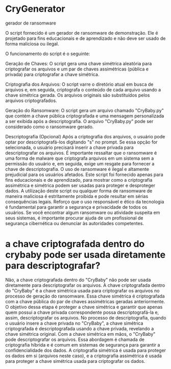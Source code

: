 # CryGenerator
gerador de ransomware

O script fornecido é um gerador de ransomware de demonstração. Ele é projetado para fins educacionais e de aprendizado e não deve ser usado de forma maliciosa ou ilegal.

O funcionamento do script é o seguinte:

Geração de Chaves:
O script gera uma chave simétrica aleatória para criptografar os arquivos e um par de chaves assimétricas (pública e privada) para criptografar a chave simétrica.

Criptografia dos Arquivos:
O script varre o diretório atual em busca de arquivos e, em seguida, criptografa o conteúdo de cada arquivo usando a chave simétrica gerada. Os arquivos originais são substituídos pelos arquivos criptografados.

Geração do Ransomware:
O script gera um arquivo chamado "CryBaby.py" que contém a chave pública criptografada e uma mensagem personalizada a ser exibida após a descriptografia. O arquivo "CryBaby.py" pode ser considerado como o ransomware gerado.

Descriptografia (Opcional)
Após a criptografia dos arquivos, o usuário pode optar por descriptografá-los digitando "s" no prompt. Se essa opção for selecionada, o usuário precisará inserir a chave privada para descriptografar os arquivos.
É importante ressaltar que o ransomware é uma forma de malware que criptografa arquivos em um sistema sem a permissão do usuário e, em seguida, exige um resgate para fornecer a chave de descriptografia. O uso de ransomware é ilegal e altamente prejudicial para os usuários afetados.
Este script foi fornecido apenas para fins educacionais e de aprendizado, para mostrar como a criptografia assimétrica e simétrica podem ser usadas para proteger e desproteger dados. A utilização deste script ou qualquer forma de ransomware de maneira maliciosa é estritamente proibida e pode resultar em sérias consequências legais.
Reforço que o uso responsável e ético da tecnologia é fundamental para garantir a segurança e privacidade de todos os usuários. Se você encontrar algum ransomware ou atividade suspeita em seus sistemas, é importante procurar ajuda de um profissional de segurança cibernética ou denunciar às autoridades competentes.


# a chave criptografada dentro do crybaby pode ser usada diretamente para descriptografar?

Não, a chave criptografada dentro do "CryBaby" não pode ser usada diretamente para descriptografar os arquivos. A chave criptografada dentro do "CryBaby" é a chave simétrica usada para criptografar os arquivos no processo de geração do ransomware.
Essa chave simétrica é criptografada com a chave pública do par de chaves assimétricas geradas anteriormente. O objetivo dessa etapa é proteger a chave simétrica e garantir que apenas quem possui a chave privada correspondente possa descriptografá-la e, assim, descriptografar os arquivos.
No processo de descriptografia, quando o usuário insere a chave privada no "CryBaby", a chave simétrica criptografada é descriptografada usando a chave privada, revelando a chave simétrica original. Com a chave simétrica em mãos, o "CryBaby" pode descriptografar os arquivos.
Essa abordagem é chamada de criptografia híbrida e é comum em sistemas de segurança para garantir a confidencialidade dos dados. A criptografia simétrica é usada para proteger os dados em si (arquivos neste caso), e a criptografia assimétrica é usada para proteger a chave simétrica usada para criptografar os dados.
